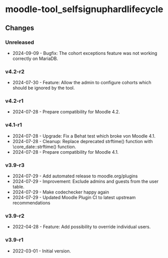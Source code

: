 moodle-tool_selfsignuphardlifecycle
===================================

Changes
-------

### Unreleased

* 2024-09-09 - Bugfix: The cohort exceptions feature was not working correctly on MariaDB.

### v4.2-r2

* 2024-07-30 - Feature: Allow the admin to configure cohorts which should be ignored by the tool.

### v4.2-r1

* 2024-07-28 - Prepare compatibility for Moodle 4.2.

### v4.1-r1

* 2024-07-28 - Upgrade: Fix a Behat test which broke von Moodle 4.1.
* 2024-07-28 - Cleanup: Replace deprecated strftime() function with \core_date::strftime() function.
* 2024-07-28 - Prepare compatibility for Moodle 4.1.

### v3.9-r3

* 2024-07-29 - Add automated release to moodle.org/plugins
* 2024-07-29 - Improvement: Exclude admins and guests from the user table.
* 2024-07-29 - Make codechecker happy again
* 2024-07-29 - Updated Moodle Plugin CI to latest upstream recommendations

### v3.9-r2

* 2022-04-28 - Feature: Add possibility to override individual users.

### v3.9-r1

* 2022-03-01 - Initial version.
